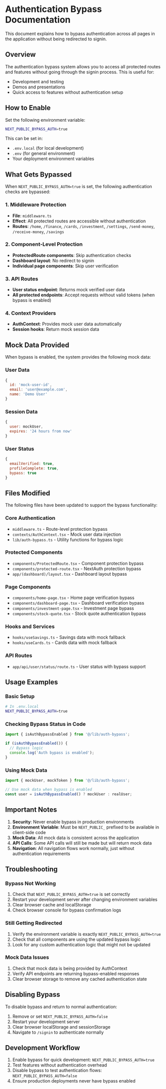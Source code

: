 # Authentication Bypass Documentation

This document explains how to bypass authentication across all pages in the application without being redirected to signin.

## Overview

The authentication bypass system allows you to access all protected routes and features without going through the signin process. This is useful for:

- Development and testing
- Demos and presentations  
- Quick access to features without authentication setup

## How to Enable

Set the following environment variable:

```bash
NEXT_PUBLIC_BYPASS_AUTH=true
```

This can be set in:
- `.env.local` (for local development)
- `.env` (for general environment)
- Your deployment environment variables

## What Gets Bypassed

When `NEXT_PUBLIC_BYPASS_AUTH=true` is set, the following authentication checks are bypassed:

### 1. Middleware Protection
- **File**: `middleware.ts`
- **Effect**: All protected routes are accessible without authentication
- **Routes**: `/home`, `/finance`, `/cards`, `/investment`, `/settings`, `/send-money`, `/receive-money`, `/savings`

### 2. Component-Level Protection
- **ProtectedRoute components**: Skip authentication checks
- **Dashboard layout**: No redirect to signin
- **Individual page components**: Skip user verification

### 3. API Routes
- **User status endpoint**: Returns mock verified user data
- **All protected endpoints**: Accept requests without valid tokens (when bypass is enabled)

### 4. Context Providers
- **AuthContext**: Provides mock user data automatically
- **Session hooks**: Return mock session data

## Mock Data Provided

When bypass is enabled, the system provides the following mock data:

### User Data
```javascript
{
  id: 'mock-user-id',
  email: 'user@example.com',
  name: 'Demo User'
}
```

### Session Data
```javascript
{
  user: mockUser,
  expires: '24 hours from now'
}
```

### User Status
```javascript
{
  emailVerified: true,
  profileComplete: true,
  bypass: true
}
```

## Files Modified

The following files have been updated to support the bypass functionality:

### Core Authentication
- `middleware.ts` - Route-level protection bypass
- `contexts/AuthContext.tsx` - Mock user data injection
- `lib/auth-bypass.ts` - Utility functions for bypass logic

### Protected Components
- `components/ProtectedRoute.tsx` - Component protection bypass
- `components/protected-route.tsx` - NextAuth protection bypass
- `app/(dashboard)/layout.tsx` - Dashboard layout bypass

### Page Components
- `components/home-page.tsx` - Home page verification bypass
- `components/dashboard-page.tsx` - Dashboard verification bypass
- `components/investment-page.tsx` - Investment page bypass
- `components/stock-quote.tsx` - Stock quote authentication bypass

### Hooks and Services
- `hooks/useSavings.ts` - Savings data with mock fallback
- `hooks/useCards.ts` - Cards data with mock fallback

### API Routes
- `app/api/user/status/route.ts` - User status with bypass support

## Usage Examples

### Basic Setup
```bash
# In .env.local
NEXT_PUBLIC_BYPASS_AUTH=true
```

### Checking Bypass Status in Code
```javascript
import { isAuthBypassEnabled } from '@/lib/auth-bypass';

if (isAuthBypassEnabled()) {
  // Bypass logic
  console.log('Auth bypass is enabled');
}
```

### Using Mock Data
```javascript
import { mockUser, mockToken } from '@/lib/auth-bypass';

// Use mock data when bypass is enabled
const user = isAuthBypassEnabled() ? mockUser : realUser;
```

## Important Notes

1. **Security**: Never enable bypass in production environments
2. **Environment Variable**: Must be `NEXT_PUBLIC_` prefixed to be available in client-side code
3. **Mock Data**: All mock data is consistent across the application
4. **API Calls**: Some API calls will still be made but will return mock data
5. **Navigation**: All navigation flows work normally, just without authentication requirements

## Troubleshooting

### Bypass Not Working
1. Check that `NEXT_PUBLIC_BYPASS_AUTH=true` is set correctly
2. Restart your development server after changing environment variables
3. Clear browser cache and localStorage
4. Check browser console for bypass confirmation logs

### Still Getting Redirected
1. Verify the environment variable is exactly `NEXT_PUBLIC_BYPASS_AUTH=true`
2. Check that all components are using the updated bypass logic
3. Look for any custom authentication logic that might not be updated

### Mock Data Issues
1. Check that mock data is being provided by AuthContext
2. Verify API endpoints are returning bypass-enabled responses
3. Clear browser storage to remove any cached authentication state

## Disabling Bypass

To disable bypass and return to normal authentication:

1. Remove or set `NEXT_PUBLIC_BYPASS_AUTH=false`
2. Restart your development server
3. Clear browser localStorage and sessionStorage
4. Navigate to `/signin` to authenticate normally

## Development Workflow

1. Enable bypass for quick development: `NEXT_PUBLIC_BYPASS_AUTH=true`
2. Test features without authentication overhead
3. Disable bypass to test authentication flows: `NEXT_PUBLIC_BYPASS_AUTH=false`
4. Ensure production deployments never have bypass enabled
